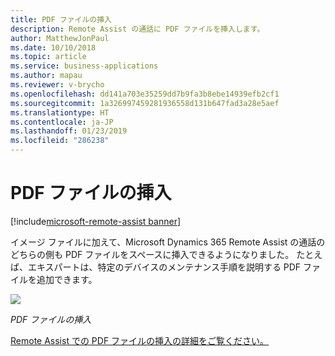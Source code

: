```yaml
---
title: PDF ファイルの挿入
description: Remote Assist の通話に PDF ファイルを挿入します。
author: MatthewJonPaul
ms.date: 10/10/2018
ms.topic: article
ms.service: business-applications
ms.author: mapau
ms.reviewer: v-brycho
ms.openlocfilehash: dd141a703e35259dd7b9fa3b8ebe14939efb2cf1
ms.sourcegitcommit: 1a326997459281936558d131b647fad3a28e5aef
ms.translationtype: HT
ms.contentlocale: ja-JP
ms.lasthandoff: 01/23/2019
ms.locfileid: "286238"
---
```

# <a name="insert-a-pdf-file"></a>PDF ファイルの挿入

[!include[microsoft-remote-assist banner](../../includes/microsoft-remote-assist.md)]

イメージ ファイルに加えて、Microsoft Dynamics 365 Remote Assist の通話のどちらの側も PDF ファイルをスペースに挿入できるようになりました。 たとえば、エキスパートは、特定のデバイスのメンテナンス手順を説明する PDF ファイルを追加できます。

![](media/5efd9fb3b595f9f4e3aa1725568206ef.jpg)

*PDF ファイルの挿入*


[Remote Assist での PDF ファイルの挿入の詳細をご覧ください。](https://docs.microsoft.com/dynamics365/mixed-reality/remote-assist/user-guide)

